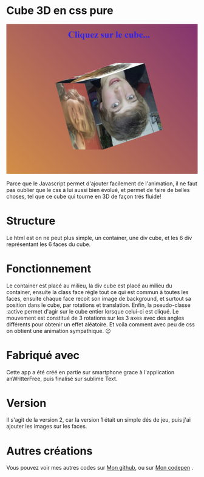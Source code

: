 # Cube 3D en css pure

![Mon cube 3D](https://github.com/Yohber/Cube/blob/master/cube.png "Mon cube 3D qui tourne")

Parce que le Javascript permet d'ajouter facilement de l'animation, il ne faut pas oublier que le css à lui aussi bien évolué, et permet de faire de belles choses, tel que ce cube qui tourne en 3D de façon trés fluide!

# Structure

Le html est on ne peut plus simple, un container, une div cube, et les 6 div représentant les 6 faces du cube.

# Fonctionnement

Le container est placé au milieu, la div cube est placé au milieu du container, ensuite la class face régle tout ce qui est commun à toutes les faces, ensuite chaque face recoit son image de background, et surtout sa position dans le cube, par rotations et translation. Enfin, la pseudo-classe :active permet d'agir sur le cube entier lorsque celui-ci est cliqué. Le mouvement est constitué de 3 rotations sur les 3 axes avec des angles différents pour obtenir un effet aléatoire. Et voila comment avec peu de css on obtient une animation sympathique. 	&#x1F609;

# Fabriqué avec

Cette app a été créé en partie sur smartphone grace à l'application anWritterFree, puis finalisé sur sublime Text.

# Version

Il s'agit de la version 2, car la version 1 était un simple dés de jeu, puis j'ai ajouter les images sur les faces.

# Autres créations

Vous pouvez voir mes autres codes sur [Mon github](https://github.com/Yohber "github:Yohber"), ou sur [Mon codepen](https://codepen.io/Yohber2 "codepen:Yohber") .

